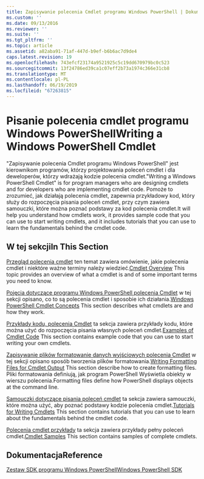 ```yaml
---
title: Zapisywanie polecenia Cmdlet programu Windows PowerShell | Dokumentacja firmy Microsoft
ms.custom: ''
ms.date: 09/13/2016
ms.reviewer: ''
ms.suite: ''
ms.tgt_pltfrm: ''
ms.topic: article
ms.assetid: a82aba91-71af-447d-b9ef-b6b6ac7d9de4
caps.latest.revision: 19
ms.openlocfilehash: 743efcf23174a9521925c5c19dd670979bc0c523
ms.sourcegitcommit: 13f24786ed39ca1c07eff2b73a1974c366e31cb8
ms.translationtype: MT
ms.contentlocale: pl-PL
ms.lasthandoff: 06/19/2019
ms.locfileid: "67263815"
---
```

# <a name="writing-a-windows-powershell-cmdlet"></a><span data-ttu-id="71ab0-102">Pisanie polecenia cmdlet programu Windows PowerShell</span><span class="sxs-lookup"><span data-stu-id="71ab0-102">Writing a Windows PowerShell Cmdlet</span></span>

<span data-ttu-id="71ab0-103">"Zapisywanie polecenia Cmdlet programu Windows PowerShell" jest kierownikom programów, którzy projektowania poleceń cmdlet i dla deweloperów, którzy wdrażają kodzie polecenia cmdlet.</span><span class="sxs-lookup"><span data-stu-id="71ab0-103">"Writing a Windows PowerShell Cmdlet" is for program managers who are designing cmdlets and for developers who are implementing cmdlet code.</span></span> <span data-ttu-id="71ab0-104">Pomoże to zrozumieć, jak działają polecenia cmdlet, zapewnia przykładowy kod, który służy do rozpoczęcia pisania poleceń cmdlet, przy czym zawiera samouczki, które można poznać podstawy za kod polecenia cmdlet.</span><span class="sxs-lookup"><span data-stu-id="71ab0-104">It will help you understand how cmdlets work, it provides sample code that you can use to start writing cmdlets, and it includes tutorials that you can use to learn the fundamentals behind the cmdlet code.</span></span>

## <a name="in-this-section"></a><span data-ttu-id="71ab0-105">W tej sekcji</span><span class="sxs-lookup"><span data-stu-id="71ab0-105">In This Section</span></span>

<span data-ttu-id="71ab0-106">[Przegląd polecenia cmdlet](./cmdlet-overview.md) ten temat zawiera omówienie, jakie polecenia cmdlet i niektóre ważne terminy należy wiedzieć.</span><span class="sxs-lookup"><span data-stu-id="71ab0-106">[Cmdlet Overview](./cmdlet-overview.md) This topic provides an overview of what a cmdlet is and of some important terms you need to know.</span></span>

<span data-ttu-id="71ab0-107">[Pojęcia dotyczące programu Windows PowerShell polecenia Cmdlet](./windows-powershell-cmdlet-concepts.md) w tej sekcji opisano, co to są polecenia cmdlet i sposobie ich działania.</span><span class="sxs-lookup"><span data-stu-id="71ab0-107">[Windows PowerShell Cmdlet Concepts](./windows-powershell-cmdlet-concepts.md) This section describes what cmdlets are and how they work.</span></span>

<span data-ttu-id="71ab0-108">[Przykłady kodu, polecenia Cmdlet](./examples-of-cmdlet-code.md) ta sekcja zawiera przykłady kodu, które można użyć do rozpoczęcia pisania własnych poleceń cmdlet.</span><span class="sxs-lookup"><span data-stu-id="71ab0-108">[Examples of Cmdlet Code](./examples-of-cmdlet-code.md) This section contains example code that you can use to start writing your own cmdlets.</span></span>

<span data-ttu-id="71ab0-109">[Zapisywanie plików formatowanie danych wyjściowych polecenia Cmdlet](../format/writing-a-powershell-formatting-file.md) w tej sekcji opisano sposób tworzenia plików formatowania.</span><span class="sxs-lookup"><span data-stu-id="71ab0-109">[Writing Formatting Files for Cmdlet Output](../format/writing-a-powershell-formatting-file.md) This section describe how to create formatting files.</span></span> <span data-ttu-id="71ab0-110">Pliki formatowania definiują, jak program PowerShell Wyświetla obiekty w wierszu polecenia.</span><span class="sxs-lookup"><span data-stu-id="71ab0-110">Formatting files define how PowerShell displays objects at the command line.</span></span>

<span data-ttu-id="71ab0-111">[Samouczki dotyczące pisania poleceń cmdlet](./tutorials-for-writing-cmdlets.md) ta sekcja zawiera samouczki, które można użyć, aby poznać podstawy kodzie polecenia cmdlet.</span><span class="sxs-lookup"><span data-stu-id="71ab0-111">[Tutorials for Writing Cmdlets](./tutorials-for-writing-cmdlets.md) This section contains tutorials that you can use to learn about the fundamentals behind the cmdlet code.</span></span>

<span data-ttu-id="71ab0-112">[Polecenia cmdlet przykłady](./cmdlet-samples.md) ta sekcja zawiera przykłady pełny poleceń cmdlet.</span><span class="sxs-lookup"><span data-stu-id="71ab0-112">[Cmdlet Samples](./cmdlet-samples.md) This section contains samples of complete cmdlets.</span></span>

## <a name="reference"></a><span data-ttu-id="71ab0-113">Dokumentacja</span><span class="sxs-lookup"><span data-stu-id="71ab0-113">Reference</span></span>

[<span data-ttu-id="71ab0-114">Zestaw SDK programu Windows PowerShell</span><span class="sxs-lookup"><span data-stu-id="71ab0-114">Windows PowerShell SDK</span></span>](../windows-powershell-reference.md)
